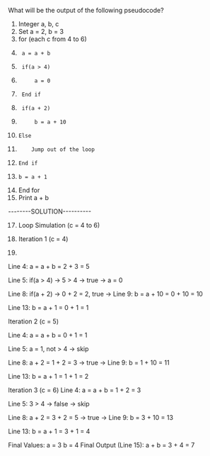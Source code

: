 What will be the output of the following pseudocode?

1.  Integer a, b, c
2.  Set a = 2, b = 3
3.  for (each c from 4 to 6)
4.      a = a + b
5.      if(a > 4)
6.          a = 0
7.      End if
8.      if(a + 2)
9.          b = a + 10
10.     Else
11.         Jump out of the loop
12.     End if
13.     b = a + 1
14. End for
15. Print a + b

 --------SOLUTION----------

17. Loop Simulation (c = 4 to 6)

18. Iteration 1 (c = 4)
19. 
Line 4: a = a + b = 2 + 3 = 5

Line 5: if(a > 4) → 5 > 4 → true → a = 0

Line 8: if(a + 2) → 0 + 2 = 2, true → Line 9: b = a + 10 = 0 + 10 = 10

Line 13: b = a + 1 = 0 + 1 = 1


Iteration 2 (c = 5)

Line 4: a = a + b = 0 + 1 = 1

Line 5: a = 1, not > 4 → skip

Line 8: a + 2 = 1 + 2 = 3 → true → Line 9: b = 1 + 10 = 11

Line 13: b = a + 1 = 1 + 1 = 2

Iteration 3 (c = 6)
Line 4: a = a + b = 1 + 2 = 3

Line 5: 3 > 4 → false → skip

Line 8: a + 2 = 3 + 2 = 5 → true → Line 9: b = 3 + 10 = 13

Line 13: b = a + 1 = 3 + 1 = 4

Final Values:
a = 3
b = 4
Final Output (Line 15): a + b = 3 + 4 = 7



